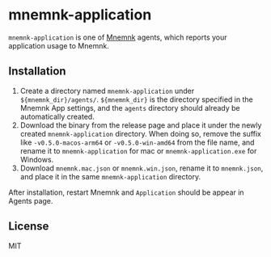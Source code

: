 # mnemnk-application

`mnemnk-application` is one of [Mnemnk](https://github.com/mnemnk/mnemnk-app/) agents, which reports your application usage to Mnemnk.

## Installation

1. Create a directory named `mnemnk-application` under `${mnemnk_dir}/agents/`. `${mnemnk_dir}` is the directory specified in the Mnemnk App settings, and the `agents` directory should already be automatically created.
2. Download the binary from the release page and place it under the newly created `mnemnk-application` directory. When doing so, remove the suffix like `-v0.5.0-macos-arm64` or `-v0.5.0-win-amd64` from the file name, and rename it to `mnemnk-application` for mac or `mnemnk-application.exe` for Windows.
3. Download `mnemnk.mac.json` or `mnemnk.win.json`, rename it to `mnemnk.json`, and place it in the same `mnemnk-application` directory.

After installation, restart Mnemnk and `Application` should be appear in Agents page.

## License

MIT
